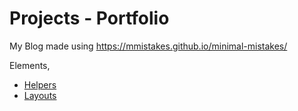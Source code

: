 # Projects - Portfolio

My Blog made using https://mmistakes.github.io/minimal-mistakes/

Elements,

- [Helpers](https://mmistakes.github.io/minimal-mistakes/docs/helpers/)
- [Layouts](https://mmistakes.github.io/minimal-mistakes/docs/layouts/#home-page-layout)
